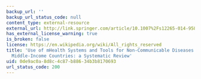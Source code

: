 ```yaml
---
backup_url: ''
backup_url_status_code: null
content_type: external-resource
external_url: http://link.springer.com/article/10.1007%2Fs12265-014-9581-5
has_external_license_warning: true
is_broken: false
license: https://en.wikipedia.org/wiki/All_rights_reserved
title: 'Use of mHealth Systems and Tools for Non-Communicable Diseases in Low- and
  Middle-Income Countries: a Systematic Review'
uid: 0de9ac0a-8d8c-4c87-b886-34b3b8170693
url_status_code: 200
---
```

